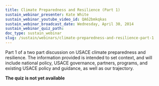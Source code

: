 ```yaml
---
title: Climate Preparedness and Resilience (Part 1)
sustain_webinar_presenter: Kate White
sustain_webinar_youtube_video_id: QA62bmkqkas
sustain_webinar_broadcast_date: Wednesday, April 30, 2014
sustain_webinar_quiz_path:
doc_type: sustain_webinar
slug: /sustain/webinars/climate-preparedness-and-resilience-part-1
---
```


Part 1 of a two part discussion on USACE climate preparedness and resilience. The information provided is intended to set context, and will include national policy, USACE governance, partners, programs, and existing USACE policy and guidance, as well as our trajectory.

**The quiz is not yet available**
